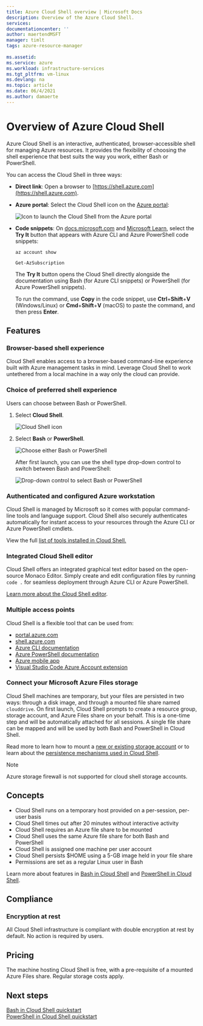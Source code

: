```yaml
---
title: Azure Cloud Shell overview | Microsoft Docs
description: Overview of the Azure Cloud Shell.
services: 
documentationcenter: ''
author: maertendMSFT
manager: timlt
tags: azure-resource-manager
 
ms.assetid: 
ms.service: azure
ms.workload: infrastructure-services
ms.tgt_pltfrm: vm-linux
ms.devlang: na
ms.topic: article
ms.date: 06/4/2021
ms.author: damaerte
---
```


# Overview of Azure Cloud Shell

Azure Cloud Shell is an interactive, authenticated, browser-accessible shell for managing Azure resources. It provides the flexibility of choosing the shell experience that best suits the way you work, either Bash or PowerShell.

You can access the Cloud Shell in three ways:

- **Direct link**: Open a browser to [https://shell.azure.com](https://shell.azure.com).

- **Azure portal**: Select the Cloud Shell icon on the [Azure portal](https://portal.azure.com):

    ![Icon to launch the Cloud Shell from the Azure portal](media/overview/portal-launch-icon.png)

- **Code snippets**: On [docs.microsoft.com]() and [Microsoft Learn](/learn/), select the **Try It** button that appears with Azure CLI and Azure PowerShell code snippets:

    ```azurecli-interactive
    az account show
    ```

    ```azurepowershell-interactive
    Get-AzSubscription
    ```

    The **Try It** button opens the Cloud Shell directly alongside the documentation using Bash (for Azure CLI snippets) or PowerShell (for Azure PowerShell snippets).

    To run the command, use **Copy** in the code snippet, use **Ctrl**+**Shift**+**V** (Windows/Linux) or **Cmd**+**Shift**+**V** (macOS) to paste the command, and then press **Enter**.

## Features

### Browser-based shell experience

Cloud Shell enables access to a browser-based command-line experience built with Azure management tasks in mind. Leverage Cloud Shell to work untethered from a local machine in a way only the cloud can provide.

### Choice of preferred shell experience

Users can choose between Bash or PowerShell.

1. Select **Cloud Shell**.

    ![Cloud Shell icon](media/overview/overview-cloudshell-icon.png)

2. Select **Bash** or **PowerShell**.

    ![Choose either Bash or PowerShell](media/overview/overview-choices.png)

    After first launch, you can use the shell type drop-down control to switch between Bash and PowerShell:

    ![Drop-down control to select Bash or PowerShell](media/overview/select-shell-drop-down.png)

### Authenticated and configured Azure workstation

Cloud Shell is managed by Microsoft so it comes with popular command-line tools and language support. Cloud Shell also securely authenticates automatically for instant access to your resources through the Azure CLI or Azure PowerShell cmdlets.

View the full [list of tools installed in Cloud Shell.](features.md#tools)

### Integrated Cloud Shell editor

Cloud Shell offers an integrated graphical text editor based on the open-source Monaco Editor. Simply create and edit configuration files by running `code .` for seamless deployment through Azure CLI or Azure PowerShell.

[Learn more about the Cloud Shell editor](using-cloud-shell-editor.md).

### Multiple access points

Cloud Shell is a flexible tool that can be used from:

* [portal.azure.com](https://portal.azure.com)
* [shell.azure.com](https://shell.azure.com)
* [Azure CLI documentation](/cli/azure)
* [Azure PowerShell documentation](/powershell/azure/)
* [Azure mobile app](https://azure.microsoft.com/features/azure-portal/mobile-app/)
* [Visual Studio Code Azure Account extension](https://marketplace.visualstudio.com/items?itemName=ms-vscode.azure-account)

### Connect your Microsoft Azure Files storage

Cloud Shell machines are temporary, but your files are persisted in two ways: through a disk image, and through a mounted file share named `clouddrive`. On first launch, Cloud Shell prompts to create a resource group, storage account, and Azure Files share on your behalf. This is a one-time step and will be automatically attached for all sessions. A single file share can be mapped and will be used by both Bash and PowerShell in Cloud Shell.

Read more to learn how to mount a [new or existing storage account](persisting-shell-storage.md) or to learn about the [persistence mechanisms used in Cloud Shell](persisting-shell-storage.md#how-cloud-shell-storage-works).

> [!NOTE]
> Azure storage firewall is not supported for cloud shell storage accounts.

## Concepts

* Cloud Shell runs on a temporary host provided on a per-session, per-user basis
* Cloud Shell times out after 20 minutes without interactive activity
* Cloud Shell requires an Azure file share to be mounted
* Cloud Shell uses the same Azure file share for both Bash and PowerShell
* Cloud Shell is assigned one machine per user account
* Cloud Shell persists $HOME using a 5-GB image held in your file share
* Permissions are set as a regular Linux user in Bash

Learn more about features in [Bash in Cloud Shell](features.md) and [PowerShell in Cloud Shell](./features.md).

## Compliance
### Encryption at rest
All Cloud Shell infrastructure is compliant with double encryption at rest by default. No action is required by users.

## Pricing

The machine hosting Cloud Shell is free, with a pre-requisite of a mounted Azure Files share. Regular storage costs apply.

## Next steps

[Bash in Cloud Shell quickstart](quickstart.md) <br>
[PowerShell in Cloud Shell quickstart](quickstart-powershell.md)
